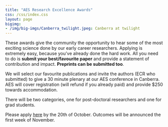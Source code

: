 ```yaml
---
title: "AES Research Excellence Awards"
css: /css/index.css
layout: page
bigimg:
- /img/big-imgs/Canberra_twilight.jpeg: Canberra at twilight
---
```


These awards give the community the opportunity to hear some of the most exciting science done by our early career researchers. Applying is extremely easy, because you’ve already done the hard work. All you need to do is **submit your best/favourite paper** and provide a statement of contribution and impact. **Preprints can be submitted too**.  
 
We will select our favourite publications and invite the authors (ECR who submitted) to give a 30 minute plenary at our AES conference in Canberra. AES will cover registration (will refund if you already paid) and provide $250 towards accommodation. 
 
There will be two categories, one for post-doctoral researchers and one for grad students. 
 
Please apply [here](https://melbourneuni.au1.qualtrics.com/jfe/form/SV_eS57ehtxYoLNqAK) by the 20th of October. Outcomes will be announced the first week of November.